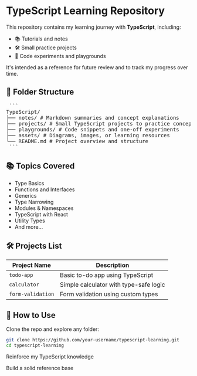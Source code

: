 # TypeScript Learning Repository

This repository contains my learning journey with **TypeScript**, including:

- 📚 Tutorials and notes
- 🛠️ Small practice projects
- 🧪 Code experiments and playgrounds

It's intended as a reference for future review and to track my progress over time.



## 📁 Folder Structure
<pre markdown="1"> ``` 
TypeScript/
├── notes/ # Markdown summaries and concept explanations
├── projects/ # Small TypeScript projects to practice concepts
├── playgrounds/ # Code snippets and one-off experiments
├── assets/ # Diagrams, images, or learning resources
└── README.md # Project overview and structure
 ``` </pre>


## 📚 Topics Covered

- Type Basics
- Functions and Interfaces
- Generics
- Type Narrowing
- Modules & Namespaces
- TypeScript with React
- Utility Types
- And more...



## 🛠 Projects List

| Project Name       | Description                                |
|--------------------|--------------------------------------------|
| `todo-app`         | Basic to-do app using TypeScript           |
| `calculator`       | Simple calculator with type-safe logic     |
| `form-validation`  | Form validation using custom types         |


## 🚀 How to Use

Clone the repo and explore any folder:

```bash
git clone https://github.com/your-username/typescript-learning.git
cd typescript-learning
````


Reinforce my TypeScript knowledge

Build a solid reference base

